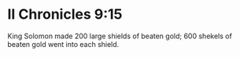 # II Chronicles 9:15

King Solomon made 200 large shields of beaten gold; 600 shekels of beaten gold went into each shield.
